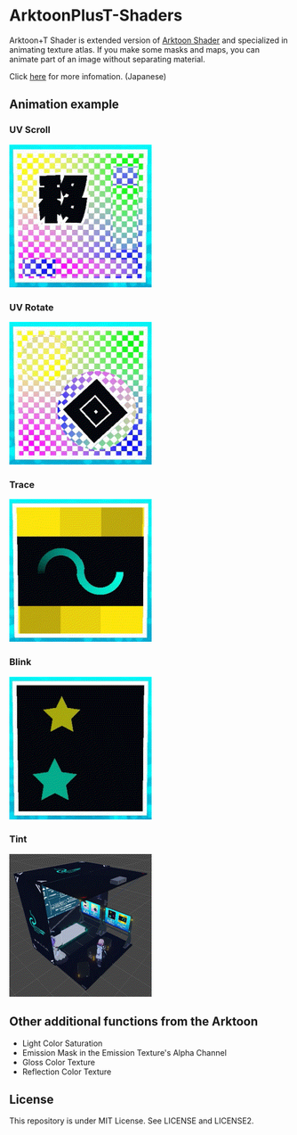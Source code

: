 # ArktoonPlusT-Shaders

Arktoon+T Shader is extended version of [Arktoon Shader](https://github.com/synqark/Arktoon-Shaders) and specialized in animating texture atlas. If you make some masks and maps, you can animate part of an image without separating material.

Click [here](https://tokage.info/lab/?id=2) for more infomation. (Japanese)

## Animation example

### UV Scroll

![UV Scroll preview](https://raw.githubusercontent.com/TokageItLab/ArktoonPlusT-Shaders/master/Media/preview_uv_scroll.gif)

### UV Rotate

![UV Rotate preview](https://raw.githubusercontent.com/TokageItLab/ArktoonPlusT-Shaders/master/Media/preview_uv_rotate.gif)

### Trace

![Trace preview](https://raw.githubusercontent.com/TokageItLab/ArktoonPlusT-Shaders/master/Media/preview_trace.gif)

### Blink

![Blink preview](https://raw.githubusercontent.com/TokageItLab/ArktoonPlusT-Shaders/master/Media/preview_blink.gif)

### Tint

![Tint preview](https://raw.githubusercontent.com/TokageItLab/ArktoonPlusT-Shaders/master/Media/preview_tint.gif)

## Other additional functions from the Arktoon

* Light Color Saturation
* Emission Mask in the Emission Texture's Alpha Channel
* Gloss Color Texture
* Reflection Color Texture

## License

This repository is under MIT License. See LICENSE and LICENSE2.
